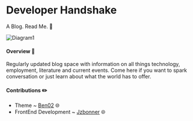 # Developer Handshake 
A Blog. Read Me. 📑

![Diagram1](http://www.wploka.com/wp-content/uploads/2017/12/wordpress-cms-blog.jpg)

#### Overview 📰
Regularly updated blog space with information on all things technology, employment, literature and current events. Come here if you want to spark conversation or just learn about what the world has to offer. 

#### Contributions ✏️
* Theme ~ [Ben02](https://github.com/Ben02/hexo-theme-Anatole) 🌐
* FrontEnd Development ~ [Jzbonner](https://github.com/Jzbonner) 🌐


